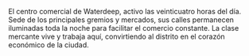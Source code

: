 El centro comercial de Waterdeep, activo las veinticuatro horas del día. Sede de los principales gremios y mercados, sus calles permanecen iluminadas toda la noche para facilitar el comercio constante. La clase mercante vive y trabaja aquí, convirtiendo al distrito en el corazón económico de la ciudad.
